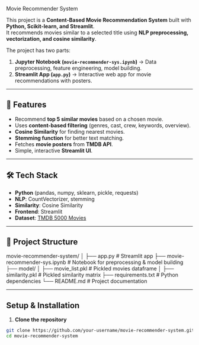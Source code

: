  Movie Recommender System  

This project is a **Content-Based Movie Recommendation System** built with **Python, Scikit-learn, and Streamlit**.  
It recommends movies similar to a selected title using **NLP preprocessing, vectorization, and cosine similarity**.  

The project has two parts:  
1. **Jupyter Notebook (`movie-recommender-sys.ipynb`)** → Data preprocessing, feature engineering, model building.  
2. **Streamlit App (`app.py`)** → Interactive web app for movie recommendations with posters.  

---

## 🚀 Features
- Recommend **top 5 similar movies** based on a chosen movie.  
- Uses **content-based filtering** (genres, cast, crew, keywords, overview).  
- **Cosine Similarity** for finding nearest movies.  
- **Stemming function** for better text matching.  
- Fetches **movie posters** from **TMDB API**.  
- Simple, interactive **Streamlit UI**.  

---

## 🛠️ Tech Stack
- **Python** (pandas, numpy, sklearn, pickle, requests)  
- **NLP**: CountVectorizer, stemming  
- **Similarity**: Cosine Similarity  
- **Frontend**: Streamlit  
- **Dataset**: [TMDB 5000 Movies](https://www.kaggle.com/datasets/tmdb/tmdb-movie-metadata)  

---

## 📂 Project Structure
movie-recommender-system/
│
├── app.py # Streamlit app
├── movie-recommender-sys.ipynb # Notebook for preprocessing & model building
├── model/
│ ├── movie_list.pkl # Pickled movies dataframe
│ ├── similarity.pkl # Pickled similarity matrix
├── requirements.txt # Python dependencies
└── README.md # Project documentation

---

## Setup & Installation

1. **Clone the repository**  
```bash
git clone https://github.com/your-username/movie-recommender-system.git
cd movie-recommender-system

